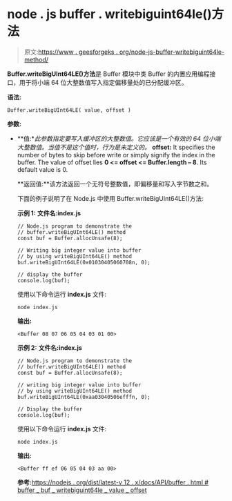 # node . js buffer . writebiguint64le()方法

> 原文:[https://www . geesforgeks . org/node-js-buffer-writebiguint64le-method/](https://www.geeksforgeeks.org/node-js-buffer-writebiguint64le-method/)

**Buffer.writeBigUInt64LE()方法**是 Buffer 模块中类 Buffer 的内置应用编程接口，用于将小端 64 位大整数值写入指定偏移量处的已分配缓冲区。

**语法:**

```
Buffer.writeBigUInt64LE( value, offset )
```

**参数:**

*   **值:**此参数指定要写入缓冲区的大整数值。它应该是一个有效的 64 位小端大整数值。当值不是这个值时，行为是未定义的。*   **offset:** It specifies the number of bytes to skip before write or simply signify the index in the buffer. The value of offset lies **0 <= offset <= Buffer.length – 8**. Its default value is 0.

    **返回值:**该方法返回一个无符号整数值，即偏移量和写入字节数之和。

    下面的例子说明了在 Node.js 中使用 Buffer.writeBigUInt64LE()方法:

    **示例 1:**
    **文件名:index.js**

    ```
    // Node.js program to demonstrate the
    // buffer.writeBigUInt64LE() method 
    const buf = Buffer.allocUnsafe(8);

    // Writing big integer value into buffer
    // by using writeBigUInt64LE() method
    buf.writeBigUInt64LE(0x01030405060708n, 0);

    // display the buffer
    console.log(buf);
    ```

    使用以下命令运行 **index.js** 文件:

    ```
    node index.js
    ```

    **输出:**

    ```
    <Buffer 08 07 06 05 04 03 01 00>

    ```

    **示例 2:**
    **文件名:index.js**

    ```
    // Node.js program to demonstrate the
    // buffer.writeBigUInt64LE() method 
    const buf = Buffer.allocUnsafe(8);

    // writing big integer value into buffer
    // by using writeBigUInt64LE() method
    buf.writeBigUInt64LE(0xaa03040506efffn, 0);

    // Display the buffer
    console.log(buf);
    ```

    使用以下命令运行 **index.js** 文件:

    ```
    node index.js
    ```

    **输出:**

    ```
    <Buffer ff ef 06 05 04 03 aa 00>

    ```

    **参考:**[https://nodejs . org/dist/latest-v 12 . x/docs/API/buffer . html # buffer _ buf _ writebiguint64le _ value _ offset](https://nodejs.org/dist/latest-v12.x/docs/api/buffer.html#buffer_buf_writebiguint64le_value_offset)